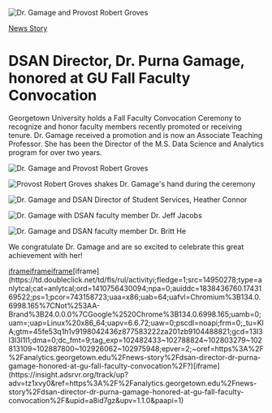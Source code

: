 ![Dr. Gamage and Provost Robert Groves](https://analytics.georgetown.edu/wp-content/uploads/sites/452/2024/10/12.png)

[News Story](https://analytics.georgetown.edu/category/news-story/)

# DSAN Director, Dr. Purna Gamage, honored at GU Fall Faculty Convocation

Georgetown University holds a Fall Faculty Convocation Ceremony to recognize and honor faculty members recently promoted or receiving tenure. Dr. Gamage received a promotion and is now an Associate Teaching Professor. She has been the Director of the M.S. Data Science and Analytics program for over two years.

![Dr. Gamage and Provost Robert Groves](https://analytics.georgetown.edu/wp-content/uploads/sites/452/2024/10/12.png)

![Provost Robert Groves shakes Dr. Gamage's hand during the ceremony](https://analytics.georgetown.edu/wp-content/uploads/sites/452/2024/10/13.png)

![Dr. Gamage and DSAN Director of Student Services, Heather Connor](https://analytics.georgetown.edu/wp-content/uploads/sites/452/2024/10/15.png)

![Dr. Gamage with DSAN faculty member Dr. Jeff Jacobs](https://analytics.georgetown.edu/wp-content/uploads/sites/452/2024/10/14.png)

![Dr. Gamage and DSAN faculty member Dr. Britt He](https://analytics.georgetown.edu/wp-content/uploads/sites/452/2024/10/16.png)

We congratulate Dr. Gamage and are so excited to celebrate this great achievement with her!

[iframe](https://td.doubleclick.net/td/ga/rul?tid=G-PMZB7WHYPX&gacid=1112649076.1743169522&gtm=45je53q1h1v9104793239z877583222za200zb77583222&dma=0&gcd=13l3l3l3l1l1&npa=0&pscdl=noapi&aip=1&fledge=1&frm=0&tag_exp=102482433~102788824~102803279~102813109~102887800~102926062~102964103~102975948&z=212811878)[iframe](https://td.doubleclick.net/td/ga/rul?tid=G-BSC82Y20RS&gacid=1112649076.1743169522&gtm=45je53q1h1v9104488821z877583222za200zb77583222&dma=0&gcd=13l3l3l3l1l1&npa=0&pscdl=noapi&aip=1&fledge=1&frm=0&tag_exp=102482433~102509683~102788824~102803279~102813109~102887800~102926062&z=619139961)[iframe](https://14950278.fls.doubleclick.net/activityi;src=14950278;type=anlytcal;cat=anlytcal;ord=1410756430094;npa=0;auiddc=1838436760.1743169522;ps=1;pcor=743158723;uaa=x86;uab=64;uafvl=Chromium%3B134.0.6998.165%7CNot%253AA-Brand%3B24.0.0.0%7CGoogle%2520Chrome%3B134.0.6998.165;uamb=0;uam=;uap=Linux%20x86_64;uapv=6.6.72;uaw=0;pscdl=noapi;frm=0;_tu=KlA;gtm=45fe53q1h1v9198042436z877583222za201zb9104488821;gcd=13l3l3l3l1l1;dma=0;dc_fmt=1;tag_exp=102482433~102788824~102803279~102813109~102887800~102926062~102975948;epver=2;~oref=https%3A%2F%2Fanalytics.georgetown.edu%2Fnews-story%2Fdsan-director-dr-purna-gamage-honored-at-gu-fall-faculty-convocation%2F?)[iframe](https://td.doubleclick.net/td/fls/rul/activityi;fledge=1;src=14950278;type=anlytcal;cat=anlytcal;ord=1410756430094;npa=0;auiddc=1838436760.1743169522;ps=1;pcor=743158723;uaa=x86;uab=64;uafvl=Chromium%3B134.0.6998.165%7CNot%253AA-Brand%3B24.0.0.0%7CGoogle%2520Chrome%3B134.0.6998.165;uamb=0;uam=;uap=Linux%20x86_64;uapv=6.6.72;uaw=0;pscdl=noapi;frm=0;_tu=KlA;gtm=45fe53q1h1v9198042436z877583222za201zb9104488821;gcd=13l3l3l3l1l1;dma=0;dc_fmt=9;tag_exp=102482433~102788824~102803279~102813109~102887800~102926062~102975948;epver=2;~oref=https%3A%2F%2Fanalytics.georgetown.edu%2Fnews-story%2Fdsan-director-dr-purna-gamage-honored-at-gu-fall-faculty-convocation%2F?)[iframe](https://insight.adsrvr.org/track/up?adv=tz1xvy0&ref=https%3A%2F%2Fanalytics.georgetown.edu%2Fnews-story%2Fdsan-director-dr-purna-gamage-honored-at-gu-fall-faculty-convocation%2F&upid=a8id7gz&upv=1.1.0&paapi=1)